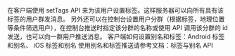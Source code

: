 在客户端使用 setTags API 来为该用户设置标签。这样服务器可以向所有具有该标签的用户群发消息。
另外还可以在控制台设置用户分群（根据标签，地理位置等条件筛选用户），在控制台推送时指定该分群的名称或使用 API 调用该分群的 id 发送，也可以向一群用户推送消息。
客户端如何设置别名和标签：Android 标签和别名、 iOS 标签和别名
使用别名和标签推送请参考文档：标签与别名 API